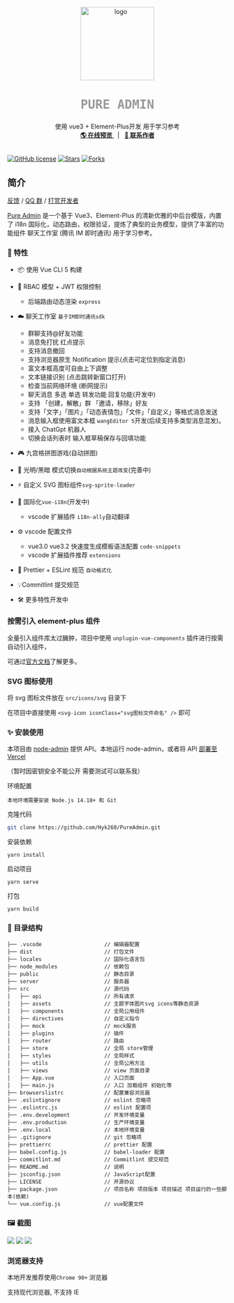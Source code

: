<p align="center">
  <a>
    <img src="./images/log.png" alt="logo" width="168" height="168">
  </a>
  <h2 
     align="center" 
     style="font-weight: 600;font: bold 200% Consolas, Monaco, monospace;color: #999;"
     >
    PURE ADMIN
  </h2>
  <p align="center">
    使用 vue3 + Element-Plus开发 用于学习参考
    <br />
    <a href="https://pureadmin.cn" target="blank">
      <strong>🌎 在线预览</strong>
    </a>
    &nbsp;&nbsp;|&nbsp;&nbsp;
    <a href="https://jq.qq.com/?_wv=1027&k=Cd4Ihd2J" target="blank">
      <strong>💬 联系作者</strong>
    </a> 
    <br />
    <br />
  </p>
</p>

[![GitHub license](https://img.shields.io/github/license/Hyk260/PureAdmin)](https://github.com/Hyk260/PureAdmin/blob/master/LICENSE) [![Stars](https://img.shields.io/github/stars/Hyk260/PureAdmin.svg)](https://github.com/Hyk260/PureAdmin/stargazers) [![Forks](https://img.shields.io/github/forks/Hyk260/PureAdmin.svg)](https://github.com/Hyk260/PureAdmin/network/members)

## 简介

[反馈](https://github.com/Hyk260/PureAdmin/issues) / [QQ 群](https://github.com/Hyk260/PureAdmin/discussions/2) / [打赏开发者](./images/weix.png)

[Pure Admin](https://github.com/Hyk260/PureAdmin) 是一个基于 Vue3、Element-Plus 的清新优雅的中后台模版，内置了 i18n 国际化，动态路由，权限验证，提炼了典型的业务模型，提供了丰富的功能组件 聊天工作室 (腾讯 IM 即时通讯) 用于学习参考。

### 🎉 特性

- 📦️ 使用 Vue CLI 5 构建
- 📃 RBAC 模型 + JWT 权限控制

  - 后端路由动态渲染 `express`

- ☁️ 聊天工作室 `基于IM即时通讯sdk`

  - 群聊支持@好友功能
  - 消息免打扰 红点提示
  - 支持消息撤回
  - 支持浏览器原生 Notification 提示(点击可定位到指定消息)
  - 富文本框高度可自由上下调整
  - 文本链接识别 (点击跳转新窗口打开)
  - 检查当前网络环境 (断网提示)
  - 聊天消息 多选 单选 转发功能 回复功能(开发中)
  - 支持 「创建，解散」群 「邀请，移除」好友
  - 支持「文字」「图片」「动态表情包」「文件」「自定义」等格式消息发送
  - 消息输入框使用富文本框 `wangEditor 5`开发(后续支持多类型消息混发)。
  - 接入 ChatGpt 机器人
  - 切换会话列表时 输入框草稿保存与回填功能

- 🎮 九宫格拼图游戏(自动拼图)
- 🌚 光明/黑暗 模式切换`自动根据系统主题改变`(完善中)
- ⚡️ 自定义 SVG 图标组件`svg-sprite-loader`
- 🔴 国际化`vue-i18n`(开发中)

  - vscode 扩展插件 `i18n-ally`自动翻译

- ⚙️ vscode 配置文件
  - vue3.0 vue3.2 快速度生成模板语法配置 `code-snippets`
  - vscode 扩展插件推荐 `extensions`
- 🔧 Prettier + ESLint 规范 `自动格式化`
- 💡Commitlint 提交规范
- 🛠 更多特性开发中

### 按需引入 element-plus 组件

全量引入组件库太过臃肿，项目中使用 `unplugin-vue-components` 插件进行按需自动引入组件，

可通过[官方文档](https://element-plus.org/zh-CN/guide/quickstart.html#按需导入)了解更多。

### SVG 图标使用

将 svg 图标文件放在 `src/icons/svg` 目录下

在项目中直接使用 `<svg-icon iconClass="svg图标文件命名" />` 即可

### ✨ 安装使用

本项目由 [node-admin](https://gitee.com/H260788/node-admin) 提供 API。本地运行 node-admin，或者将 API [部署至 Vercel](https://vercel.com)

（暂时因密钥安全不能公开 需要测试可以联系我）

环境配置

```
本地环境需要安装 Node.js 14.18+ 和 Git
```

克隆代码

```bash
git clone https://github.com/Hyk260/PureAdmin.git
```

安装依赖

```
yarn install
```

启动项目

```
yarn serve
```

打包

```
yarn build
```

### 🎨 目录结构

```
├── .vscode                    // 编辑器配置
├── dist                       // 打包文件
├── locales                    // 国际化语言包
├── node_modules               // 依赖包
├── public                     // 静态目录
├── server                     // 服务器
├── src                        // 源代码
│   ├── api                    // 所有请求
│   ├── assets                 // 主题字体图片svg icons等静态资源
│   ├── components             // 全局公用组件
│   ├── directives             // 自定义指令
│   ├── mock                   // mock服务
│   ├── plugins                // 插件
│   ├── router                 // 路由
│   ├── store                  // 全局 store管理
│   ├── styles                 // 全局样式
│   ├── utils                  // 全局公用方法
│   ├── views                  // view 页面目录
│   ├── App.vue                // 入口页面
│   ├── main.js                // 入口 加载组件 初始化等
├── browserslistrc             // 配置兼容浏览器
├── .eslintignore              // eslint 忽略项
├── .eslintrc.js               // eslint 配置项
├── .env.development           // 开发环境变量
├── .env.production            // 生产环境变量
├── .env.local                 // 本地环境变量
├── .gitignore                 // git 忽略项
├── prettierrc                 // prettier 配置
├── babel.config.js            // babel-loader 配置
├── commitlint.md              // Commitlint 提交规范
├── README.md                  // 说明
├── jsconfig.json              // JavaScript配置
├── LICENSE                    // 开源协议
├── package.json               // 项目名称 项目版本 项目描述 项目运行的一些脚本(依赖)
└── vue.config.js              // vue配置文件
```

### 🖼️ 截图

<img src="./images/login.png">

<img src="./images/about.png">

<img src="./images/chatstudio.png">

### 浏览器支持

本地开发推荐使用`Chrome 90+` 浏览器

支持现代浏览器, 不支持 IE
